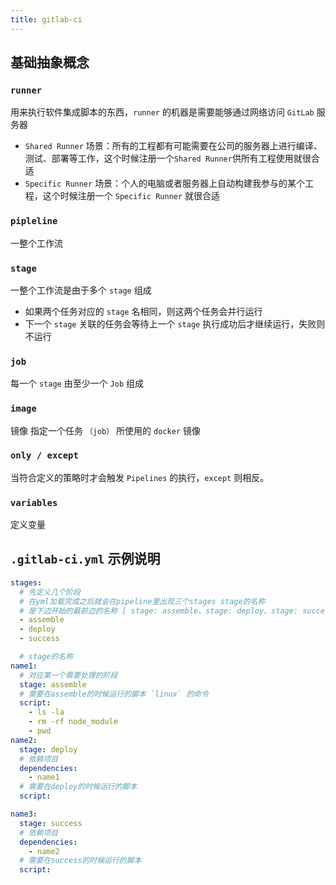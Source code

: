 ```yaml
---
title: gitlab-ci
---
```


## 基础抽象概念

### `runner`

用来执行软件集成脚本的东西，`runner` 的机器是需要能够通过网络访问 `GitLab` 服务器

- `Shared Runner` 场景：所有的工程都有可能需要在公司的服务器上进行编译、测试、部署等工作，这个时候注册一个`Shared Runner`供所有工程使用就很合适
- `Specific Runner` 场景：个人的电脑或者服务器上自动构建我参与的某个工程，这个时候注册一个 `Specific Runner` 就很合适

### `pipleline`

一整个工作流

### `stage`

一整个工作流是由于多个 `stage` 组成

- 如果两个任务对应的 `stage` 名相同，则这两个任务会并行运行
- 下一个 `stage` 关联的任务会等待上一个 `stage` 执行成功后才继续运行，失败则不运行

### `job`

每一个 `stage` 由至少一个 `Job` 组成

### `image`

镜像 指定一个任务 `（job）` 所使用的 `docker` 镜像

### `only / except`

当符合定义的策略时才会触发 `Pipelines` 的执行，`except` 则相反。

### `variables`

定义变量

## `.gitlab-ci.yml` 示例说明

```yml
stages:
  # 先定义几个阶段 
  # 在yml加载完成之后就会在pipeline里出现三个stages stage的名称
  # 是下边开始的最前边的名称 [ stage: assemble、stage: deploy、stage: success]
  - assemble
  - deploy
  - success

  # stage的名称
name1:
  # 对应第一个需要处理的阶段
  stage: assemble
  # 需要在assemble的时候运行的脚本 `linux` 的命令
  script:
    - ls -la
    - rm -rf node_module
    - pwd
name2:
  stage: deploy
  # 依赖项目
  dependencies:
    - name1
  # 需要在deploy的时候运行的脚本
  script:

name3:
  stage: success
  # 依赖项目
  dependencies:
    - name2
  # 需要在success的时候运行的脚本
  script:
```

